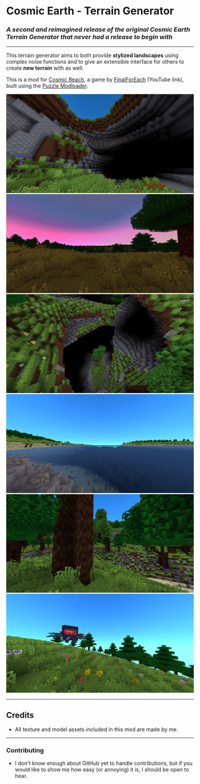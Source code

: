 # Cosmic Earth - Terrain Generator
### *A second and reimagined release of the original Cosmic Earth Terrain Generator that never had a release to begin with*

---
This terrain generator aims to both provide **stylized landscapes** using complex noise functions and to give an extensible interface for others to create **new terrain** with as well.

This is a mod for [Cosmic Reach](https://finalforeach.itch.io/cosmic-reach), a game by [FinalForEach](https://www.youtube.com/@finalforeach) (YouTube link), built using the [Puzzle Modloader](https://github.com/PuzzleLoader/).

![View of the outside from a cave; overgrown](readme-assets/shelf.jpg "Shelf")
![Plains view of the sky; setting sun with pink sky](readme-assets/sunset.jpg "Sunset")
![Deep cave with a bit of grass and a tree at the bottom](readme-assets/falling-down.jpg "Falling Down")
![View of the ocean from a rocky shore](readme-assets/shore.jpg "Shore")
![Peeking through forest trees at a densely grown and vertical forest](readme-assets/forest.jpg "Forest")
![Grassy view of plains, ambushed by an Interceptor](readme-assets/ambush.jpg "Ambush")

---

## Credits
* All texture and model assets included in this mod are made by me.

---
### Contributing
* I don't know enough about GitHub yet to handle contributions, but if you would like to show me how easy (or annoying) it is, I should be open to hear.